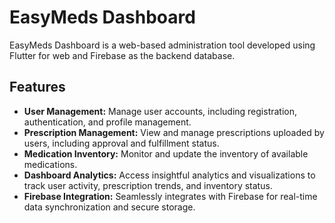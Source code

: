 # EasyMeds Dashboard

EasyMeds Dashboard is a web-based administration tool developed using Flutter for web and Firebase as the backend database.

## Features

- **User Management:** Manage user accounts, including registration, authentication, and profile management.
- **Prescription Management:** View and manage prescriptions uploaded by users, including approval and fulfillment status.
- **Medication Inventory:** Monitor and update the inventory of available medications.
- **Dashboard Analytics:** Access insightful analytics and visualizations to track user activity, prescription trends, and inventory status.
- **Firebase Integration:** Seamlessly integrates with Firebase for real-time data synchronization and secure storage.


